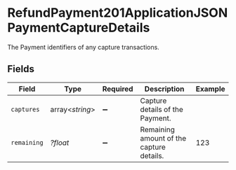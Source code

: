 # RefundPayment201ApplicationJSONPaymentCaptureDetails

The Payment identifiers of any capture transactions.


## Fields

| Field                                    | Type                                     | Required                                 | Description                              | Example                                  |
| ---------------------------------------- | ---------------------------------------- | ---------------------------------------- | ---------------------------------------- | ---------------------------------------- |
| `captures`                               | array<*string*>                          | :heavy_minus_sign:                       | Capture details of the Payment.          |                                          |
| `remaining`                              | *?float*                                 | :heavy_minus_sign:                       | Remaining amount of the capture details. | 123                                      |